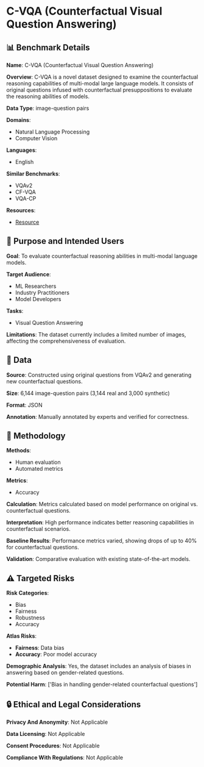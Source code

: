 # C-VQA (Counterfactual Visual Question Answering)

## 📊 Benchmark Details

**Name**: C-VQA (Counterfactual Visual Question Answering)

**Overview**: C-VQA is a novel dataset designed to examine the counterfactual reasoning capabilities of multi-modal large language models. It consists of original questions infused with counterfactual presuppositions to evaluate the reasoning abilities of models.

**Data Type**: image-question pairs

**Domains**:
- Natural Language Processing
- Computer Vision

**Languages**:
- English

**Similar Benchmarks**:
- VQAv2
- CF-VQA
- VQA-CP

**Resources**:
- [Resource](https://bzhao.me/C-VQA/)

## 🎯 Purpose and Intended Users

**Goal**: To evaluate counterfactual reasoning abilities in multi-modal language models.

**Target Audience**:
- ML Researchers
- Industry Practitioners
- Model Developers

**Tasks**:
- Visual Question Answering

**Limitations**: The dataset currently includes a limited number of images, affecting the comprehensiveness of evaluation.

## 💾 Data

**Source**: Constructed using original questions from VQAv2 and generating new counterfactual questions.

**Size**: 6,144 image-question pairs (3,144 real and 3,000 synthetic)

**Format**: JSON

**Annotation**: Manually annotated by experts and verified for correctness.

## 🔬 Methodology

**Methods**:
- Human evaluation
- Automated metrics

**Metrics**:
- Accuracy

**Calculation**: Metrics calculated based on model performance on original vs. counterfactual questions.

**Interpretation**: High performance indicates better reasoning capabilities in counterfactual scenarios.

**Baseline Results**: Performance metrics varied, showing drops of up to 40% for counterfactual questions.

**Validation**: Comparative evaluation with existing state-of-the-art models.

## ⚠️ Targeted Risks

**Risk Categories**:
- Bias
- Fairness
- Robustness
- Accuracy

**Atlas Risks**:
- **Fairness**: Data bias
- **Accuracy**: Poor model accuracy

**Demographic Analysis**: Yes, the dataset includes an analysis of biases in answering based on gender-related questions.

**Potential Harm**: ['Bias in handling gender-related counterfactual questions']

## 🔒 Ethical and Legal Considerations

**Privacy And Anonymity**: Not Applicable

**Data Licensing**: Not Applicable

**Consent Procedures**: Not Applicable

**Compliance With Regulations**: Not Applicable
